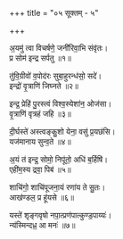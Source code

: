 +++
title = "०५ सूक्तम् - ५"

+++

अ॒यमु॑ त्वा विचर्षणे॒ जनी॑रिवा॒भि संवृ॑तः।  
प्र सोम॑ इन्द्र सर्पतु ॥१॥

तु॑वि॒ग्रीवो॑ व॒पोद॑रः सुबा॒हुरन्ध॑सो॒ सदे॑।  
इन्द्रो॑ वृ॒त्राणि॑ जिघ्नते ॥२॥

इन्द्र॒ प्रेहि॑ पु॒रस्त्वं विश्व॒स्येशा॑न॒ ओज॑सा।  
वृ॒त्राणि॑ वृत्रहं जहि ॥३॥

दी॒र्घस्ते॑ अस्त्वङ्कु॒शो येना॒ वसु॑ प्र॒यछ॑सि।  
यज॑मानाय सुन्व॒ते ॥४॥

अ॒यं त॑ इन्द्र॒ सोमो॒ निपू॑तो॒ अधि॑ ब॒र्हिषि॑।  
एही॑म॒स्य द्रवा॒ पिब॑ ॥५॥

शाचि॑गो॒ शाचि॑पूजना॒यं रणा॑य ते सु॒तः।  
आख॑ण्डल॒ प्र हू॑यसे ॥६॥

यस्ते॑ शृङ्गवृषो नपा॒त्प्रण॑पात्कुण्ड॒पाय्यः॑।  
न्य॑स्मिन्दध्र॒ आ मनः॑ ॥७॥
